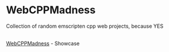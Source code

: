 # WebCPPMadness
Collection of random emscripten cpp web projects, because YES <br><br>

[WebCPPMadness](https://ha6d3r.github.io/WebCPPMadness/) - Showcase
